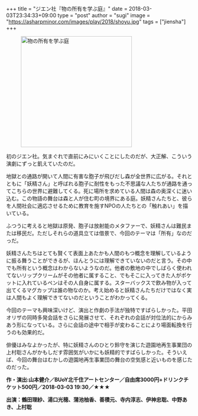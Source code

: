 +++
title = "ジエン社『物の所有を学ぶ庭』"
date = 2018-03-03T23:34:33+09:00
type = "post"
author = "sugi"
image = "https://asharpminor.com/images/play/2018/shoyu.jpg"
tags = ["jiensha"]
+++
<figure class="alignleft"><img src="/images/play/2018/shoyu.jpg" alt="物の所有を学ぶ庭" style="width: 300px !important;"></figure>

初のジエン社。気まぐれで直前にみにいくことにしたのだが、大正解、こういう演劇にずっと飢えていたのだ。

地獄との通路が開いて人間に有害な胞子が飛びだし森が全世界に広がる。それとともに「妖精さん」と呼ばれる胞子に耐性をもった不思議な人たちが通路を通ってこちらの世界に避難してくる。死に場所を求めている人間は森の奥深くに迷い込む。この物語の舞台は森と人が住む町の境界にある庭。妖精さんたちと、彼らを人間社会に適応させるために教育を施すNPOの人たちとの「触れあい」を描いている。

ふつうに考えると地獄は原発、胞子は放射能のメタファーで、妖精さんは難民または移民だ。ただしそれらの道具立ては借景で、今回のテーマは「所有」なのだっだ。

妖精さんたちはとても賢くて表面上あたかも人間のもつ概念を理解しているように振る舞うことができるが、ほんとうには理解できていないのだと言う。その中でも所有という概念はわからないようなのだ。他者の敷地の中でしばらく使われてないリップクリームがその他者に属すること、でもそこに入ってきた人がポケットに入れているペンはその人自身に属する。スターバックスで飲み物が入って出てくるマグカップは誰の物なのか。考え始めると妖精さんたちだけではなく実は人間もよく理解できてないのだということがわかってくる。

今回のテーマも興味深いけど、演出と作劇の手法が独特ですばらしかった。平田オリザの同時多発会話をさらに発展させて、それぞれの会話が対位法的にからみあう形になっている。さらに会話の途中で相手が変わることにより場面転換を行うのも効果的だ。

俳優はみなよかったが、特に妖精さんのひとり鈴守を演じた遊園地再生事業団の上村聡さんがかもしだす雰囲気がいかにも妖精的ですばらしかった。そういえば、今回の舞台はむかしの遊園地再生事業団の舞台の空気感と近いものを感じたのだった。

**作・演出:山本健介／BUoY北千住アートセンター／自由席3000円+ドリンクチケット500円／2018-03-03 19:30／★★★**

**出演：鶴田理紗、湯口光穂、蒲池柚香、善積元、寺内淳志、伊神忠聡、中野あき、上村聡**
